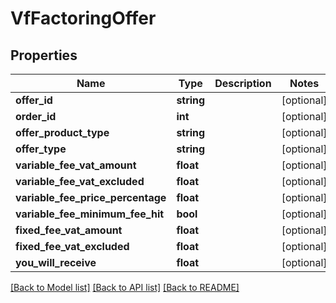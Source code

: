 # VfFactoringOffer

## Properties
Name | Type | Description | Notes
------------ | ------------- | ------------- | -------------
**offer_id** | **string** |  | [optional] 
**order_id** | **int** |  | [optional] 
**offer_product_type** | **string** |  | [optional] 
**offer_type** | **string** |  | [optional] 
**variable_fee_vat_amount** | **float** |  | [optional] 
**variable_fee_vat_excluded** | **float** |  | [optional] 
**variable_fee_price_percentage** | **float** |  | [optional] 
**variable_fee_minimum_fee_hit** | **bool** |  | [optional] 
**fixed_fee_vat_amount** | **float** |  | [optional] 
**fixed_fee_vat_excluded** | **float** |  | [optional] 
**you_will_receive** | **float** |  | [optional] 

[[Back to Model list]](../../README.md#documentation-for-models) [[Back to API list]](../../README.md#documentation-for-api-endpoints) [[Back to README]](../../README.md)

